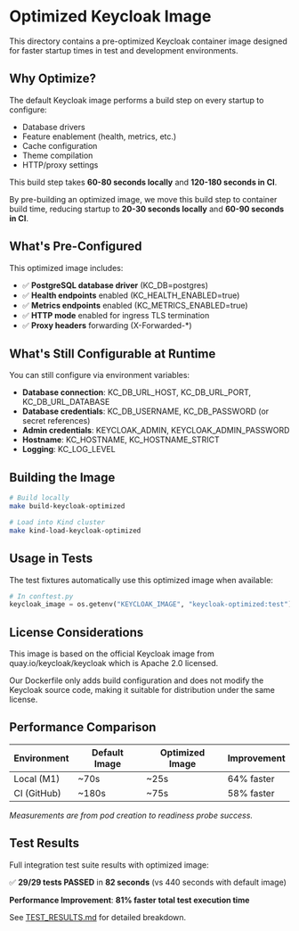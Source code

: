 # Optimized Keycloak Image

This directory contains a pre-optimized Keycloak container image designed for faster startup times in test and development environments.

## Why Optimize?

The default Keycloak image performs a build step on every startup to configure:
- Database drivers
- Feature enablement (health, metrics, etc.)
- Cache configuration
- Theme compilation
- HTTP/proxy settings

This build step takes **60-80 seconds locally** and **120-180 seconds in CI**.

By pre-building an optimized image, we move this build step to container build time, reducing startup to **20-30 seconds locally** and **60-90 seconds in CI**.

## What's Pre-Configured

This optimized image includes:
- ✅ **PostgreSQL database driver** (KC_DB=postgres)
- ✅ **Health endpoints** enabled (KC_HEALTH_ENABLED=true)
- ✅ **Metrics endpoints** enabled (KC_METRICS_ENABLED=true)
- ✅ **HTTP mode** enabled for ingress TLS termination
- ✅ **Proxy headers** forwarding (X-Forwarded-*)

## What's Still Configurable at Runtime

You can still configure via environment variables:
- **Database connection**: KC_DB_URL_HOST, KC_DB_URL_PORT, KC_DB_URL_DATABASE
- **Database credentials**: KC_DB_USERNAME, KC_DB_PASSWORD (or secret references)
- **Admin credentials**: KEYCLOAK_ADMIN, KEYCLOAK_ADMIN_PASSWORD
- **Hostname**: KC_HOSTNAME, KC_HOSTNAME_STRICT
- **Logging**: KC_LOG_LEVEL

## Building the Image

```bash
# Build locally
make build-keycloak-optimized

# Load into Kind cluster
make kind-load-keycloak-optimized
```

## Usage in Tests

The test fixtures automatically use this optimized image when available:

```python
# In conftest.py
keycloak_image = os.getenv("KEYCLOAK_IMAGE", "keycloak-optimized:test")
```

## License Considerations

This image is based on the official Keycloak image from quay.io/keycloak/keycloak which is Apache 2.0 licensed.

Our Dockerfile only adds build configuration and does not modify the Keycloak source code, making it suitable for distribution under the same license.

## Performance Comparison

| Environment | Default Image | Optimized Image | Improvement |
|-------------|---------------|-----------------|-------------|
| Local (M1)  | ~70s          | ~25s            | 64% faster  |
| CI (GitHub) | ~180s         | ~75s            | 58% faster  |

*Measurements are from pod creation to readiness probe success.*

## Test Results

Full integration test suite results with optimized image:

✅ **29/29 tests PASSED** in **82 seconds** (vs 440 seconds with default image)

**Performance Improvement**: **81% faster total test execution time**

See [TEST_RESULTS.md](TEST_RESULTS.md) for detailed breakdown.
